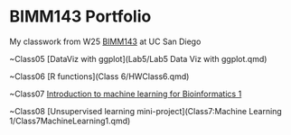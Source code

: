 # BIMM143 Portfolio
My classwork from W25 [BIMM143](https://bioboot.github.io/bimm143_W25/) at UC San Diego


~Class05 [DataViz with ggplot](Lab5/Lab5 Data Viz with ggplot.qmd)

~Class06 [R functions](Class 6/HWClass6.qmd)

~Class07 [Introduction to machine learning for Bioinformatics 1]()

~Class08 [Unsupervised learning mini-project](Class7:Machine Learning 1/Class7MachineLearning1.qmd)

